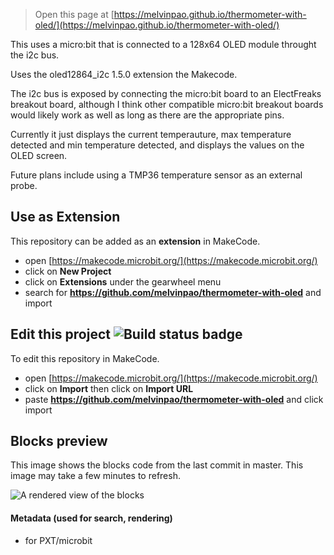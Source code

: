 
> Open this page at [https://melvinpao.github.io/thermometer-with-oled/](https://melvinpao.github.io/thermometer-with-oled/)

This uses a micro:bit that is connected to a 128x64 OLED module throught the i2c bus.

Uses the oled12864_i2c 1.5.0 extension the Makecode.

The i2c bus is exposed by connecting the micro:bit board to an ElectFreaks breakout board, although I think other compatible micro:bit breakout boards would likely work as well as long as there are the appropriate pins.

Currently it just displays the current temperauture, max temperature detected and min temperature detected, and displays the values on the OLED screen.

Future plans include using a TMP36 temperature sensor as an external probe.

## Use as Extension

This repository can be added as an **extension** in MakeCode.

* open [https://makecode.microbit.org/](https://makecode.microbit.org/)
* click on **New Project**
* click on **Extensions** under the gearwheel menu
* search for **https://github.com/melvinpao/thermometer-with-oled** and import

## Edit this project ![Build status badge](https://github.com/melvinpao/thermometer-with-oled/workflows/MakeCode/badge.svg)

To edit this repository in MakeCode.

* open [https://makecode.microbit.org/](https://makecode.microbit.org/)
* click on **Import** then click on **Import URL**
* paste **https://github.com/melvinpao/thermometer-with-oled** and click import

## Blocks preview

This image shows the blocks code from the last commit in master.
This image may take a few minutes to refresh.

![A rendered view of the blocks](https://github.com/melvinpao/thermometer-with-oled/raw/master/.github/makecode/blocks.png)

#### Metadata (used for search, rendering)

* for PXT/microbit
<script src="https://makecode.com/gh-pages-embed.js"></script><script>makeCodeRender("{{ site.makecode.home_url }}", "{{ site.github.owner_name }}/{{ site.github.repository_name }}");</script>
